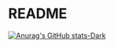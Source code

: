 # README

[![Anurag's GitHub stats-Dark](https://github-readme-stats.vercel.app/api?username=regiCesar21&show_icons=true&theme=dark#gh-dark-mode-only)](https://github.com/anuraghazra/github-readme-stats#gh-dark-mode-only)
